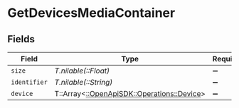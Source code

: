 # GetDevicesMediaContainer


## Fields

| Field                                                                           | Type                                                                            | Required                                                                        | Description                                                                     | Example                                                                         |
| ------------------------------------------------------------------------------- | ------------------------------------------------------------------------------- | ------------------------------------------------------------------------------- | ------------------------------------------------------------------------------- | ------------------------------------------------------------------------------- |
| `size`                                                                          | *T.nilable(::Float)*                                                            | :heavy_minus_sign:                                                              | N/A                                                                             | 151                                                                             |
| `identifier`                                                                    | *T.nilable(::String)*                                                           | :heavy_minus_sign:                                                              | N/A                                                                             | com.plexapp.system.devices                                                      |
| `device`                                                                        | T::Array<[::OpenApiSDK::Operations::Device](../../models/operations/device.md)> | :heavy_minus_sign:                                                              | N/A                                                                             |                                                                                 |